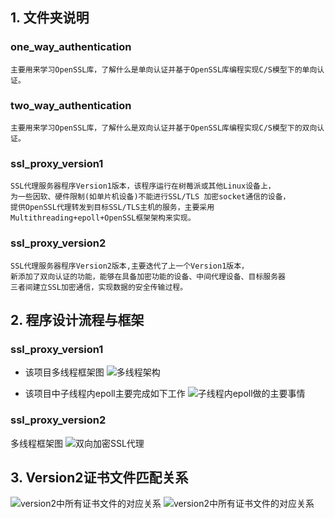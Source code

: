 ## 1. 文件夹说明 
### one_way_authentication
	主要用来学习OpenSSL库，了解什么是单向认证并基于OpenSSL库编程实现C/S模型下的单向认证。
### two_way_authentication
	主要用来学习OpenSSL库，了解什么是双向认证并基于OpenSSL库编程实现C/S模型下的双向认证。
### ssl_proxy_version1
	SSL代理服务器程序Version1版本，该程序运行在树莓派或其他Linux设备上，
	为一些因软、硬件限制(如单片机设备)不能进行SSL/TLS 加密socket通信的设备，
	提供OpenSSL代理转发到目标SSL/TLS主机的服务，主要采用Multithreading+epoll+OpenSSL框架架构来实现。
### ssl_proxy_version2
	SSL代理服务器程序Version2版本,主要迭代了上一个Version1版本，
	新添加了双向认证的功能，能够在具备加密功能的设备、中间代理设备、目标服务器
	三者间建立SSL加密通信，实现数据的安全传输过程。
## 2. 程序设计流程与框架
### ssl_proxy_version1
- 该项目多线程框架图
![多线程架构](https://images.gitee.com/uploads/images/2020/0820/112640_565da807_5112813.png "多线程.png")

- 该项目中子线程内epoll主要完成如下工作
![子线程内epoll做的主要事情](https://images.gitee.com/uploads/images/2020/0820/000909_d2b12245_5112813.png "epoll.png")

### ssl_proxy_version2
多线程框架图
![双向加密SSL代理](https://images.gitee.com/uploads/images/2020/0820/120215_9d3f5808_5112813.png "双向加密下多线程架构.png")
## 3. Version2证书文件匹配关系
![version2中所有证书文件的对应关系](https://images.gitee.com/uploads/images/2020/0819/203738_ef610e12_5112813.jpeg "Version2_cert.jpg")
![version2中所有证书文件的对应关系](https://images.gitee.com/uploads/images/2020/0819/203738_ef610e12_5112813.jpeg)
